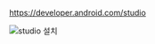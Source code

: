 https://developer.android.com/studio

![studio 설치](https://user-images.githubusercontent.com/53963779/201026129-dce35533-a345-4d77-9990-f4c4aca64d40.png)
